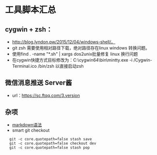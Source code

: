 
# 工具脚本汇总

## cygwin + zsh：
* http://blog.lyndon.pw/2015/12/04/windows-shell/。<br>
* git zsh 需要使用相对路径下载，绝对路径存在linux windows 转换问题。<br>
* 使用find . -name "*.sh" | xargs dos2unix批量修复 linux 换行问题
* 在cygwin快捷方式目标修改为：C:\cygwin64\bin\mintty.exe -i /Cygwin-Terminal.ico /bin/zsh 以直接启动zsh

## 微信消息推送 Server酱
* url：https://sc.ftqq.com/3.version

## 杂项
* [markdown语法](https://github.com/guodongxiaren/README "markdown语法")
* smart git checkout
```
  git -c core.quotepath=false stash save 
  git -c core.quotepath=false checkout dev 
  git -c core.quotepath=false stash pop 
```
